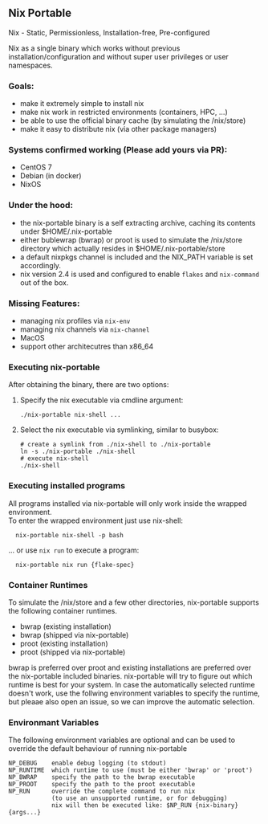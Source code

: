 ## Nix Portable
Nix - Static, Permissionless, Installation-free, Pre-configured

Nix as a single binary which works without previous installation/configuration and without super user privileges or user namespaces.

### Goals:
  - make it extremely simple to install nix
  - make nix work in restricted environments (containers, HPC, ...)
  - be able to use the official binary cache (by simulating the /nix/store)
  - make it easy to distribute nix (via other package managers)

### Systems confirmed working (Please add yours via PR):
  - CentOS 7
  - Debian (in docker)
  - NixOS

### Under the hood:
  - the nix-portable binary is a self extracting archive, caching its contents under $HOME/.nix-portable
  - either bublewrap (bwrap) or proot is used to simulate the /nix/store directory which actually resides in $HOME/.nix-portable/store
  - a default nixpkgs channel is included and the NIX_PATH variable is set accordingly.
  - nix version 2.4 is used and configured to enable `flakes` and `nix-command` out of the box.


### Missing Features:
  - managing nix profiles via `nix-env`
  - managing nix channels via `nix-channel`
  - MacOS
  - support other architecutres than x86_64 


### Executing nix-portable
After obtaining the binary, there are two options:
1. Specify the nix executable via cmdline argument:
    ```
    ./nix-portable nix-shell ...
    ```
1. Select the nix executable via symlinking, similar to busybox:
    ```
    # create a symlink from ./nix-shell to ./nix-portable
    ln -s ./nix-portable ./nix-shell
    # execute nix-shell
    ./nix-shell
    ```

### Executing installed programs
All programs installed via nix-portable will only work inside the wrapped environment.  
To enter the wrapped environment just use nix-shell:
```
  nix-portable nix-shell -p bash
```

... or use `nix run` to execute a program:
```
  nix-portable nix run {flake-spec}
```

### Container Runtimes
To simulate the /nix/store and a few other directories, nix-portable supports the following container runtimes.
  - bwrap (existing installation)
  - bwrap (shipped via nix-portable)
  - proot (existing installation)
  - proot (shipped via nix-portable)

bwrap is preferred over proot and existing installations are preferred over the nix-portable included binaries.
nix-portable will try to figure out which runtime is best for your system.
In case the automatically selected runtime doesn't work, use the follwing environment variables to specify the runtime, but pleaae also open an issue, so we can improve the automatic selection.

### Environmant Variables
The following environment variables are optional and can be used to override the default behaviour of running nix-portable
```
NP_DEBUG    enable debug logging (to stdout)
NP_RUNTIME  which runtime to use (must be either 'bwrap' or 'proot') 
NP_BWRAP    specify the path to the bwrap executable
NP_PROOT    specify the path to the proot executable
NP_RUN      override the complete command to run nix
            (to use an unsupported runtime, or for debugging)
            nix will then be executed like: $NP_RUN {nix-binary} {args...}
          
```
